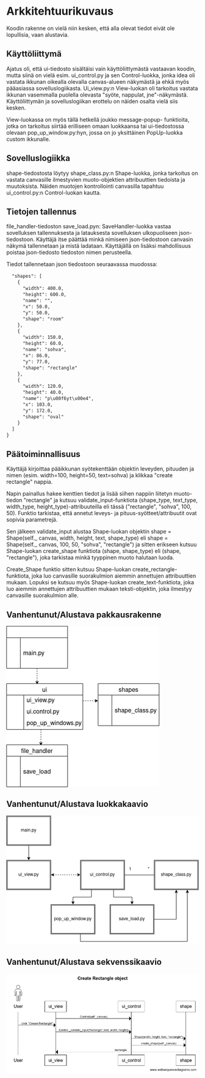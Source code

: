 # Arkkitehtuurikuvaus

Koodin rakenne on vielä niin kesken, että alla olevat tiedot eivät ole lopullisia, vaan alustavia.

## Käyttöliittymä

Ajatus oli, että ui-tiedosto sisältäisi vain käyttöliittymästä vastaavan koodin, mutta siinä on vielä esim. ui_control.py ja sen Control-luokka, jonka idea oli vastata ikkunan oikealla olevalla canvas-alueen näkymästä ja ehkä myös pääasiassa sovelluslogiikasta. Ui_view.py:n View-luokan oli tarkoitus vastata ikkunan vasemmalla puolella olevasta "syöte, nappulat, jne"-näkymästä. Käyttöliittymän ja sovelluslogiikan erottelu on näiden osalta vielä siis kesken.

View-luokassa on myös tällä hetkellä joukko message-popup- funktioita, jotka on tarkoitus siirtää erilliseen omaan luokkaansa tai
ui-tiedostossa olevaan pop_up_window.py:hyn, jossa on jo yksittäinen PopUp-luokka custom ikkunalle. 

## Sovelluslogiikka

shape-tiedostosta löytyy shape_class.py:n Shape-luokka, jonka tarkoitus on vastata canvasille ilmestyvien muoto-objektien attribuuttien tiedoista ja muutoksista. Näiden muotojen kontrollointi canvasilla tapahtuu ui_control.py:n Control-luokan kautta.


## Tietojen tallennus

file_handler-tiedoston save_load.pyn: SaveHandler-luokka vastaa sovelluksen tallennuksesta ja latauksesta sovelluksen ulkopuoliseen json-tiedostoon. 
Käyttäjä itse päättää minkä nimiseen json-tiedostoon canvasin näkymä tallennetaan ja mistä ladataan. Käyttäjällä on lisäksi mahdollisuus poistaa json-tiedosto tiedoston nimen perusteella.

Tiedot tallennetaan json tiedostoon seuraavassa muodossa:

```{
  "shapes": [
    {
      "width": 400.0,
      "height": 600.0,
      "name": "",
      "x": 50.0,
      "y": 50.0,
      "shape": "room"
    },
    {
      "width": 150.0,
      "height": 60.0,
      "name": "sohva",
      "x": 86.0,
      "y": 77.0,
      "shape": "rectangle"
    },
    {
      "width": 120.0,
      "height": 40.0,
      "name": "p\u00f6yt\u00e4",
      "x": 103.0,
      "y": 172.0,
      "shape": "oval"
    }
  ]
}
```

## Päätoiminnallisuus

Käyttäjä kirjoittaa pääikkunan syötekenttään objektin leveyden, pituuden ja nimen (esim. width=100, height=50, text=sohva)
ja klikkaa "create rectangle" nappia. 

Napin painallus hakee kenttien tiedot ja lisää siihen nappiin liitetyn muoto-tiedon "rectangle" ja kutsuu validate_input-funktiota (shape_type, text_type, width_type, height_type)-attribuuteilla eli tässä ("rectangle", "sohva", 100, 50). Funktio tarkistaa, että annetut leveys- ja pituus-syötteet/attribuutit ovat sopivia parametrejä.

Sen jälkeen validate_input alustaa Shape-luokan objektin shape = Shape(self._ canvas, width, height, text, shape_type) eli shape = Shape(self._ canvas, 100, 50, "sohva", "rectangle") ja sitten erikseen kutsuu Shape-luokan create_shape funktiota (shape, shape_type) eli (shape, "rectangle"), joka tarkistaa minkä tyyppinen muoto halutaan luoda. 

Create_Shape funktio sitten kutsuu Shape-luokan create_rectangle-funktiota, joka luo canvasille suorakulmion aiemmin annettujen attribuuttien mukaan.
Lopuksi se kutsuu myös Shape-luokan create_text-funktiota, joka luo aiemmin annettujen attribuuttien mukaan teksti-objektin, joka ilmestyy canvasille suorakulmion alle.

## Vanhentunut/Alustava pakkausrakenne

![kaavio](https://github.com/Kissaniemi/ot-harjoitustyo/blob/main/projekti/kuvat/pakkasukaavio.png)

## Vanhentunut/Alustava luokkakaavio

![kaavio](https://github.com/Kissaniemi/ot-harjoitustyo/blob/main/projekti/kuvat/luokkakaavio.png)

## Vanhentunut/Alustava sekvenssikaavio

![kaavio](https://github.com/Kissaniemi/ot-harjoitustyo/blob/main/projekti/kuvat/sekvenssikaavio.png)



